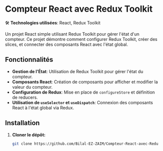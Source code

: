 # Compteur React avec Redux Toolkit

🛠️ **Technologies utilisées**: React, Redux Toolkit

Un projet React simple utilisant Redux Toolkit pour gérer l'état d'un compteur. Ce projet démontre comment configurer Redux Toolkit, créer des slices, et connecter des composants React avec l'état global.

## Fonctionnalités

- **Gestion de l'État**: Utilisation de Redux Toolkit pour gérer l'état du compteur.
- **Composants React**: Création de composants pour afficher et modifier la valeur du compteur.
- **Configuration de Redux**: Mise en place de `configureStore` et définition de reducers.
- **Utilisation de `useSelector` et `useDispatch`**: Connexion des composants React à l'état global via Redux.

## Installation

1. **Cloner le dépôt:**

   ```bash
   git clone https://github.com/Bilal-EZ-ZAIM/Compteur-React-avec-Redux-Toolkit.git
   ```
